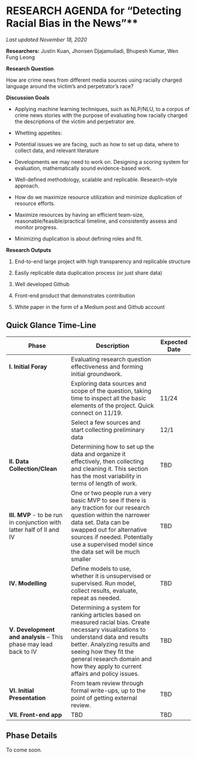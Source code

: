 # RESEARCH AGENDA for “Detecting Racial Bias in the News”**

*Last updated November 18, 2020*

**Researchers:** Justin Kuan, Jhonsen Djajamuliadi, Bhupesh Kumar, Wen Fung Leong

 **Research Question**

How are crime news from different media sources using racially charged language around the victim’s and perpetrator’s race? 

 

**Discussion Goals**

- Applying machine learning techniques, such as NLP/NLU, to a corpus of crime news stories with the purpose of evaluating how racially charged the descriptions of the victim and perpetrator are.

- Whetting appetites:

- Potential issues we are facing, such as how to set up data, where to collect data, and relevant literature

- Developments we may need to work on. Designing a scoring system for evaluation, mathematically sound evidence-based work.

- Well-defined methodology, scalable and replicable. Research-style approach.

- How do we maximize resource utilization and minimize duplication of resource efforts.

- Maximize resources by having an efficient team-size, reasonable/feasible/practical timeline, and consistently assess and monitor progress.

- Minimizing duplication is about defining roles and fit. 

 

**Research Outputs** 

1. End-to-end large project with high transparency and replicable structure

2. Easily replicable data duplication process (or just share data)

3. Well developed Github

4. Front-end product that demonstrates contribution 

5. White paper in the form of a Medium post and Github account

 

## Quick Glance Time-Line

| Phase                                                        | Description                                                  | Expected Date |
| ------------------------------------------------------------ | ------------------------------------------------------------ | ------------- |
| **I. Initial  Foray**                                        | Evaluating research question effectiveness and forming initial groundwork. |               |
|                                                              | Exploring data sources and scope of the question, taking time to inspect all the basic elements of the project.  Quick connect on 11/19. | 11/24         |
|                                                              | Select a few sources and start collecting preliminary data   | 12/1          |
| **II.  Data Collection/Clean**                               | Determining how to set up the data and organize it effectively, then collecting and cleaning it.  This section has the most variability in terms of length of work. | TBD           |
| **III.  MVP** -  to be run in conjunction with latter half of II and IV | One or two people run a very basic MVP  to see if there is any traction for our research question within the narrower  data set. Data can be swapped out for  alternative sources if needed.   Potentially use a supervised model since the data set will be much  smaller | TBD           |
| **IV.  Modelling**                                           | Define models to use, whether it is unsupervised or supervised.  Run model, collect results, evaluate, repeat as needed. | TBD           |
| **V.  Development and analysis** – This phase may lead back to IV | Determining a system for ranking articles based on measured racial bias.  Create necessary visualizations to understand data and results better.  Analyzing results and seeing how they fit the general research domain and how they apply to current affairs and policy issues. | TBD           |
| **VI.  Initial Presentation**                                | From team review through formal write-ups, up to the point of getting external review. | TBD           |
| **VII.  Front-end app**                                      | TBD                                                          | TBD           |



 

## Phase Details

To come soon.

 

 